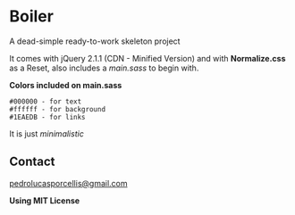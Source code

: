 # Boiler
A dead-simple ready-to-work skeleton project

It comes with jQuery 2.1.1 (CDN - Minified Version) and with
**Normalize.css** as a Reset, also includes a *main.sass* to begin with.

**Colors included on main.sass** 
```
#000000 - for text
#ffffff - for background
#1EAEDB - for links
```

It is just *minimalistic*

## Contact

[pedrolucasporcellis@gmail.com](mailto:pedrolucasporcellis@gmail.com?Subject=Boiler)

**Using MIT License**